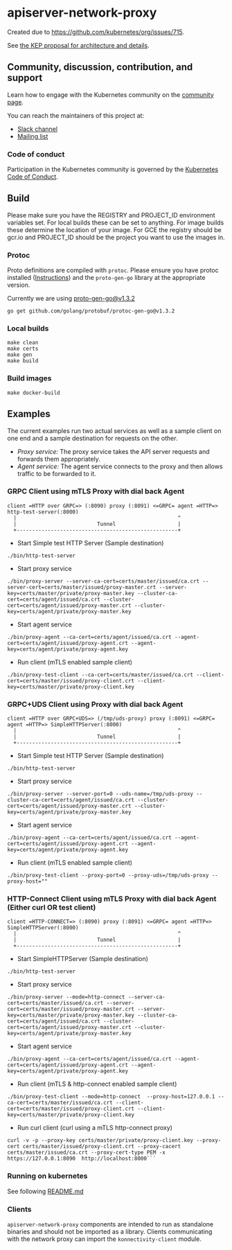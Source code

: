 # apiserver-network-proxy

Created due to https://github.com/kubernetes/org/issues/715.

See [the KEP proposal for architecture and details](https://github.com/kubernetes/enhancements/tree/master/keps/sig-api-machinery/1281-network-proxy#proposal).

## Community, discussion, contribution, and support

Learn how to engage with the Kubernetes community on the [community page](http://kubernetes.io/community/).

You can reach the maintainers of this project at:

- [Slack channel](https://kubernetes.slack.com/messages/apiserver-network-proxy)
- [Mailing list](https://groups.google.com/forum/#!forum/kubernetes-sig-cloud-provider)

### Code of conduct

Participation in the Kubernetes community is governed by the [Kubernetes Code of Conduct](code-of-conduct.md).

## Build

Please make sure you have the REGISTRY and PROJECT_ID environment variables set.
For local builds these can be set to anything.
For image builds these determine the location of your image.
For GCE the registry should be gcr.io and PROJECT_ID should be the project you
want to use the images in.

### Protoc

Proto definitions are compiled with `protoc`. Please ensure you have protoc installed ([Instructions](https://grpc.io/docs/protoc-installation/)) and the `proto-gen-go` library at the appropriate version.

Currently we are using proto-gen-go@v1.3.2

`go get github.com/golang/protobuf/protoc-gen-go@v1.3.2`

### Local builds

```console
make clean
make certs
make gen
make build
```

### Build images

```console
make docker-build
```

## Examples

The current examples run two actual services as well as a sample client on one end and a sample destination for
requests on the other.
- *Proxy service:* The proxy service takes the API server requests and forwards them appropriately.
- *Agent service:* The agent service connects to the proxy and then allows traffic to be forwarded to it.

### GRPC Client using mTLS Proxy with dial back Agent

```
client =HTTP over GRPC=> (:8090) proxy (:8091) <=GRPC= agent =HTTP=> http-test-server(:8000)
  |                                                    ^
  |                          Tunnel                    |
  +----------------------------------------------------+
```

- Start Simple test HTTP Server (Sample destination)
```console
./bin/http-test-server
```

- Start proxy service
```console
./bin/proxy-server --server-ca-cert=certs/master/issued/ca.crt --server-cert=certs/master/issued/proxy-master.crt --server-key=certs/master/private/proxy-master.key --cluster-ca-cert=certs/agent/issued/ca.crt --cluster-cert=certs/agent/issued/proxy-master.crt --cluster-key=certs/agent/private/proxy-master.key
```

- Start agent service
```console
./bin/proxy-agent --ca-cert=certs/agent/issued/ca.crt --agent-cert=certs/agent/issued/proxy-agent.crt --agent-key=certs/agent/private/proxy-agent.key
```

- Run client (mTLS enabled sample client)
```console
./bin/proxy-test-client --ca-cert=certs/master/issued/ca.crt --client-cert=certs/master/issued/proxy-client.crt --client-key=certs/master/private/proxy-client.key
```

### GRPC+UDS Client using Proxy with dial back Agent

```
client =HTTP over GRPC+UDS=> (/tmp/uds-proxy) proxy (:8091) <=GRPC= agent =HTTP=> SimpleHTTPServer(:8000)
  |                                                    ^
  |                          Tunnel                    |
  +----------------------------------------------------+
```

- Start Simple test HTTP Server (Sample destination)
```console
./bin/http-test-server
```

- Start proxy service
```console
./bin/proxy-server --server-port=0 --uds-name=/tmp/uds-proxy --cluster-ca-cert=certs/agent/issued/ca.crt --cluster-cert=certs/agent/issued/proxy-master.crt --cluster-key=certs/agent/private/proxy-master.key
```

- Start agent service
```console
./bin/proxy-agent --ca-cert=certs/agent/issued/ca.crt --agent-cert=certs/agent/issued/proxy-agent.crt --agent-key=certs/agent/private/proxy-agent.key
```

- Run client (mTLS enabled sample client)
```console
./bin/proxy-test-client --proxy-port=0 --proxy-uds=/tmp/uds-proxy --proxy-host=""
```


### HTTP-Connect Client using mTLS Proxy with dial back Agent (Either curl OR test client)

```
client =HTTP-CONNECT=> (:8090) proxy (:8091) <=GRPC= agent =HTTP=> SimpleHTTPServer(:8000)
  |                                                    ^
  |                          Tunnel                    |
  +----------------------------------------------------+
```

- Start SimpleHTTPServer (Sample destination)
```console
./bin/http-test-server
```

- Start proxy service
```console
./bin/proxy-server --mode=http-connect --server-ca-cert=certs/master/issued/ca.crt --server-cert=certs/master/issued/proxy-master.crt --server-key=certs/master/private/proxy-master.key --cluster-ca-cert=certs/agent/issued/ca.crt --cluster-cert=certs/agent/issued/proxy-master.crt --cluster-key=certs/agent/private/proxy-master.key
```

- Start agent service
```console
./bin/proxy-agent --ca-cert=certs/agent/issued/ca.crt --agent-cert=certs/agent/issued/proxy-agent.crt --agent-key=certs/agent/private/proxy-agent.key
```

- Run client (mTLS & http-connect enabled sample client)
```console
./bin/proxy-test-client --mode=http-connect  --proxy-host=127.0.0.1 --ca-cert=certs/master/issued/ca.crt --client-cert=certs/master/issued/proxy-client.crt --client-key=certs/master/private/proxy-client.key
```

- Run curl client (curl using a mTLS http-connect proxy)
```console
curl -v -p --proxy-key certs/master/private/proxy-client.key --proxy-cert certs/master/issued/proxy-client.crt --proxy-cacert certs/master/issued/ca.crt --proxy-cert-type PEM -x https://127.0.0.1:8090  http://localhost:8000```
```

### Running on kubernetes
See following [README.md](examples/kubernetes/README.md)

### Clients

`apiserver-network-proxy` components are intended to run as standalone binaries and should not be imported as a library. Clients communicating with the network proxy can import the `konnectivity-client` module.
